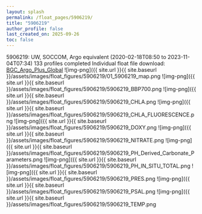 ```yaml
---
layout: splash
permalink: /float_pages/5906219/
title: "5906219"
author_profile: false
last_created_on: 2025-09-26
toc: false
---
```

 
5906219: UW, SOCCOM, Argo equivalent (2020-02-18T08:50 to 2023-11-04T07:34)
133 profiles completed
Individual float file download: [BGC_Argo_Plus_Global](https://ftp.soest.hawaii.edu/bgc_argo_plus/Individual_Floats/outliers_removed/5906219_Sprof_processed.nc)
![img-png]({{ site.url }}{{ site.baseurl }}/assets/images/float_figures/5906219/01_5906219_map.png
![img-png]({{ site.url }}{{ site.baseurl }}/assets/images/float_figures/5906219/5906219_BBP700.png
![img-png]({{ site.url }}{{ site.baseurl }}/assets/images/float_figures/5906219/5906219_CHLA.png
![img-png]({{ site.url }}{{ site.baseurl }}/assets/images/float_figures/5906219/5906219_CHLA_FLUORESCENCE.png
![img-png]({{ site.url }}{{ site.baseurl }}/assets/images/float_figures/5906219/5906219_DOXY.png
![img-png]({{ site.url }}{{ site.baseurl }}/assets/images/float_figures/5906219/5906219_NITRATE.png
![img-png]({{ site.url }}{{ site.baseurl }}/assets/images/float_figures/5906219/5906219_PH_Derived_Carbonate_Parameters.png
![img-png]({{ site.url }}{{ site.baseurl }}/assets/images/float_figures/5906219/5906219_PH_IN_SITU_TOTAL.png
![img-png]({{ site.url }}{{ site.baseurl }}/assets/images/float_figures/5906219/5906219_PRES.png
![img-png]({{ site.url }}{{ site.baseurl }}/assets/images/float_figures/5906219/5906219_PSAL.png
![img-png]({{ site.url }}{{ site.baseurl }}/assets/images/float_figures/5906219/5906219_TEMP.png
